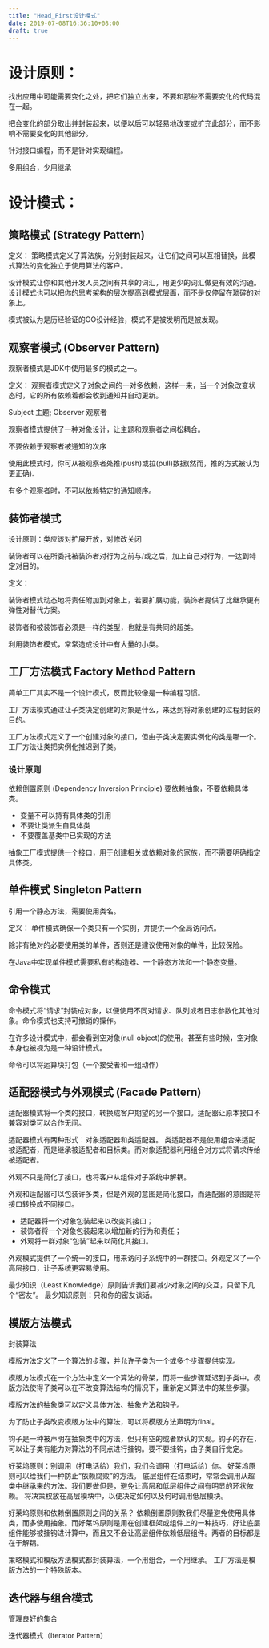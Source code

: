 ```yaml
---
title: "Head_First设计模式"
date: 2019-07-08T16:36:10+08:00
draft: true
---
```


# 设计原则：
找出应用中可能需要变化之处，把它们独立出来，不要和那些不需要变化的代码混在一起。

把会变化的部分取出并封装起来，以便以后可以轻易地改变或扩充此部分，而不影响不需要变化的其他部分。

针对接口编程，而不是针对实现编程。

多用组合，少用继承

# 设计模式：
## 策略模式 (Strategy Pattern)
定义：
策略模式定义了算法族，分别封装起来，让它们之间可以互相替换，此模式算法的变化独立于使用算法的客户。

设计模式让你和其他开发人员之间有共享的词汇，用更少的词汇做更有效的沟通。设计模式也可以把你的思考架构的层次提高到模式层面，而不是仅停留在琐碎的对象上。

模式被认为是历经验证的OO设计经验，模式不是被发明而是被发现。

## 观察者模式 (Observer Pattern)

观察者模式是JDK中使用最多的模式之一。

定义：
观察者模式定义了对象之间的一对多依赖，这样一来，当一个对象改变状态时，它的所有依赖着都会收到通知并自动更新。

Subject 主题; Observer 观察者

观察者模式提供了一种对象设计，让主题和观察者之间松耦合。

不要依赖于观察者被通知的次序

使用此模式时，你可从被观察者处推(push)或拉(pull)数据(然而，推的方式被认为更正确).

有多个观察者时，不可以依赖特定的通知顺序。

## 装饰者模式

设计原则：类应该对扩展开放，对修改关闭

装饰者可以在所委托被装饰者对行为之前与/或之后，加上自己对行为，一达到特定对目的。

定义：

装饰者模式动态地将责任附加到对象上，若要扩展功能，装饰者提供了比继承更有弹性对替代方案。

装饰者和被装饰者必须是一样的类型，也就是有共同的超类。

利用装饰者模式，常常造成设计中有大量的小类。

## 工厂方法模式 Factory Method Pattern

简单工厂其实不是一个设计模式，反而比较像是一种编程习惯。

工厂方法模式通过让子类决定创建的对象是什么，来达到将对象创建的过程封装的目的。

工厂方法模式定义了一个创建对象的接口，但由子类决定要实例化的类是哪一个。工厂方法让类把实例化推迟到子类。

### 设计原则

依赖倒置原则 (Dependency Inversion Principle) 要依赖抽象，不要依赖具体类。

- 变量不可以持有具体类的引用
- 不要让类派生自具体类
- 不要覆盖基类中已实现的方法

抽象工厂模式提供一个接口，用于创建相关或依赖对象的家族，而不需要明确指定具体类。

## 单件模式 Singleton Pattern

引用一个静态方法，需要使用类名。

定义：
单件模式确保一个类只有一个实例，并提供一个全局访问点。

除非有绝对的必要使用类的单件，否则还是建议使用对象的单件，比较保险。

在Java中实现单件模式需要私有的构造器、一个静态方法和一个静态变量。

## 命令模式

命令模式将“请求”封装成对象，以便使用不同对请求、队列或者日志参数化其他对象。命令模式也支持可撤销的操作。

在许多设计模式中，都会看到空对象(null object)的使用。甚至有些时候，空对象本身也被视为是一种设计模式。

命令可以将运算块打包（一个接受者和一组动作）

## 适配器模式与外观模式 (Facade Pattern)

适配器模式将一个类的接口，转换成客户期望的另一个接口。适配器让原本接口不兼容对类可以合作无间。

适配器模式有两种形式：对象适配器和类适配器。
类适配器不是使用组合来适配被适配者，而是继承被适配者和目标类。而对象适配器利用组合对方式将请求传给被适配者。

外观不只是简化了接口，也将客户从组件对子系统中解耦。

外观和适配器可以包装许多类，但是外观的意图是简化接口，而适配器的意图是将接口转换成不同接口。

- 适配器将一个对象包装起来以改变其接口；
- 装饰者将一个对象包装起来以增加新的行为和责任；
- 外观将一群对象“包装”起来以简化其接口。

外观模式提供了一个统一的接口，用来访问子系统中的一群接口。外观定义了一个高层接口，让子系统更容易使用。

最少知识（Least Knowledge）原则告诉我们要减少对象之间的交互，只留下几个“密友”。
最少知识原则：只和你的密友谈话。

## 模版方法模式
封装算法

模版方法定义了一个算法的步骤，并允许子类为一个或多个步骤提供实现。

模版方法模式在一个方法中定义一个算法的骨架，而将一些步骤延迟到子类中。模版方法使得子类可以在不改变算法结构的情况下，重新定义算法中的某些步骤。

模版方法的抽象类可以定义具体方法、抽象方法和钩子。

为了防止子类改变模版方法中的算法，可以将模版方法声明为final。

钩子是一种被声明在抽象类中的方法，但只有空的或者默认的实现。钩子的存在，可以让子类有能力对算法的不同点进行挂钩。要不要挂钩，由子类自行觉定。

好莱坞原则：别调用（打电话给）我们，我们会调用（打电话给）你。
好莱坞原则可以给我们一种防止“依赖腐败”的方法。
底层组件在结束时，常常会调用从超类中继承来的方法。我们要做但是，避免让高层和低层组件之间有明显的环状依赖。
将决策权放在高层模块中，以便决定如何以及何时调用低层模块。

好莱坞原则和依赖倒置原则之间的关系？
依赖倒置原则教我们尽量避免使用具体类，而多使用抽象。而好莱坞原则是用在创建框架或组件上的一种技巧，好让底层组件能够被挂钩进计算中，而且又不会让高层组件依赖低层组件。两者的目标都是在于解耦。

策略模式和模版方法模式都封装算法，一个用组合，一个用继承。
工厂方法是模版方法的一个特殊版本。

## 迭代器与组合模式
管理良好的集合

迭代器模式（Iterator Pattern）




